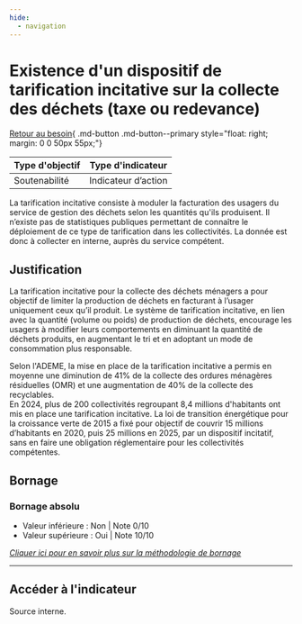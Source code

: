 ```yaml
---
hide:
  - navigation
---
```


# Existence d'un dispositif de tarification incitative sur la collecte des déchets (taxe ou redevance)

[Retour au besoin](https://konsilion.github.io/diag360/pages/besoins/bi1){ .md-button .md-button--primary style="float: right; margin: 0 0 50px 55px;"}

|Type d'objectif|Type d'indicateur|
|--|--|
|Soutenabilité|Indicateur d’action|

La tarification incitative consiste à moduler la facturation des usagers du service de gestion des déchets selon les quantités qu'ils produisent. Il n’existe pas de statistiques publiques permettant de connaître le déploiement de ce type de tarification dans les collectivités. La donnée est donc à collecter en interne, auprès du service compétent.

## Justification

La tarification incitative pour la collecte des déchets ménagers a pour objectif de limiter la production de déchets en facturant à l’usager uniquement ceux qu’il produit. Le système de tarification incitative, en lien avec la quantité (volume ou poids) de production de déchets, encourage les usagers à modifier leurs comportements en diminuant la quantité de déchets produits, en augmentant le tri et en adoptant un mode de consommation plus responsable.

Selon l'ADEME, la mise en place de la tarification incitative a permis en moyenne une diminution de 41% de la collecte des ordures ménagères résiduelles (OMR) et une augmentation de 40% de la collecte des recyclables.  
En 2024, plus de 200 collectivités regroupant 8,4 millions d'habitants ont mis en place une tarification incitative. La loi de transition énergétique pour la croissance verte de 2015 a fixé pour objectif de couvrir 15 millions d’habitants en 2020, puis 25 millions en 2025, par un dispositif incitatif, sans en faire une obligation réglementaire pour les collectivités compétentes.

## Bornage

### Bornage absolu

* Valeur inférieure : Non | Note 0/10
* Valeur supérieure : Oui | Note 10/10

*[Cliquer ici pour en savoir plus sur la méthodologie de bornage](https://konsilion.github.io/diag360/pages/indicateurs/methode_bornage)*

---

## Accéder à l'indicateur

Source interne.
